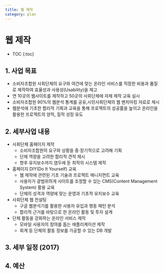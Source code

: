```yaml
---
title: 웹 제작
category: plan
---
```


# 웹 제작

* TOC
{:toc}

## 1. 사업 목표

- 소비자조합원 사회단체의 요구와 여건에 맞는 온라인 서비스를 적정한 비용과 품질로 제작하여 효율성과 사용성(Usability)을 제고
- 연 10곳의 웹사이트를 제작하고 50곳의 사회단체에 자체 제작 교육 실시
- 소비자조합원 90%의 웹분석 통계를 공유,시민사회단체의 웹 벤치마킹 자료로 제시
- 웹분석에 기초한 합리적 기획과 교육을 통해 프로젝트의 성공률을 높이고 온라인을 활용한 프로젝트의 양적, 질적 성장 유도

## 2. 세부사업 내용

- 사회단체 홈페이지 제작
  + 소비자조합원의 요구와 상황을 중·장기적으로 고려해 기획
  + 단체 역량을 고려한 합리적 견적 제시
  + 향후 유지보수까지 염두에 둔 최적의 시스템 제작
- 홈페이지 DIY(Do It Yourself) 교육
  + 웹 제작에 관련된 기초 기술과 프로젝트 매니지먼트 교육
  + 사용자가 광범위하게 사이트를 조정할 수 있는 CMS(Content Management System) 활용 교육
  + 단체의 성격과 역량에 맞는 운영과 기초적 유지보수 교육
- 사회단체 웹 컨설팅
  + 구글 웹분석기를 활용한 사용자 유입과 행동 패턴 분석
  + 합리적 근거를 바탕으로 한 온라인 활동 및 투자 설계
- 단체 활동을 강화하는 온라인 서비스 제작
  + 모바일 사용자의 참여를 돕는 애플리케이션 제작
  + 회계 등 단체의 활동 정보를 가공할 수 있는 DB 개발

## 3. 세부 일정 (2017)

## 4. 예산
